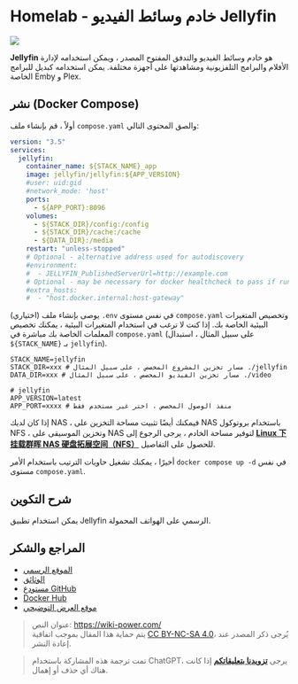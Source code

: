 # Homelab - خادم وسائط الفيديو Jellyfin

![](https://img.wiki-power.com/d/wiki-media/img/20230531213856.png)

**Jellyfin** هو خادم وسائط الفيديو والتدفق المفتوح المصدر ، ويمكن استخدامه لإدارة الأفلام والبرامج التلفزيونية ومشاهدتها على أجهزة مختلفة. يمكن استخدامه كبديل للبرامج الخاصة Emby و Plex.

## نشر (Docker Compose)

أولاً ، قم بإنشاء ملف `compose.yaml` والصق المحتوى التالي:

```yaml title="compose.yaml"
version: "3.5"
services:
  jellyfin:
    container_name: ${STACK_NAME}_app
    image: jellyfin/jellyfin:${APP_VERSION}
    #user: uid:gid
    #network_mode: 'host'
    ports:
      - ${APP_PORT}:8096
    volumes:
      - ${STACK_DIR}/config:/config
      - ${STACK_DIR}/cache:/cache
      - ${DATA_DIR}:/media
    restart: "unless-stopped"
    # Optional - alternative address used for autodiscovery
    #environment:
    #  - JELLYFIN_PublishedServerUrl=http://example.com
    # Optional - may be necessary for docker healthcheck to pass if running in host network mode
    #extra_hosts:
    #  - "host.docker.internal:host-gateway"
```

(اختياري) يوصى بإنشاء ملف `.env` في نفس مستوى `compose.yaml` وتخصيص المتغيرات البيئية الخاصة بك. إذا كنت لا ترغب في استخدام المتغيرات البيئية ، يمكنك تخصيص المعلمات الخاصة بك مباشرة في `compose.yaml` (على سبيل المثال ، استبدال `${STACK_NAME}` بـ `jellyfin`).

```dotenv title=".env"
STACK_NAME=jellyfin
STACK_DIR=xxx # مسار تخزين المشروع المخصص ، على سبيل المثال ./jellyfin
DATA_DIR=xxx # مسار تخزين الفيديو المخصص ، على سبيل المثال ./video

# jellyfin
APP_VERSION=latest
APP_PORT=xxxx # منفذ الوصول المخصص ، اختر غير مستخدم فقط
```

إذا كان لديك NAS ، فيمكنك أيضًا تثبيت مساحة التخزين على NAS باستخدام بروتوكول NFS ، وتخزين الموسيقى على NAS لتوفير مساحة الخادم ، يرجى الرجوع إلى [**Linux 下挂载群晖 NAS 硬盘拓展空间（NFS）**](https://wiki-power.com/ar/Linux%E4%B8%8B%E6%8C%82%E8%BD%BD%E7%BE%A4%E6%99%96NAS%E7%A1%AC%E7%9B%98%E6%8B%93%E5%B1%95%E7%A9%BA%E9%97%B4%EF%BC%88NFS%EF%BC%89/) للحصول على التفاصيل.

أخيرًا ، يمكنك تشغيل حاويات الترتيب باستخدام الأمر `docker compose up -d` في نفس مستوى `compose.yaml`.

## شرح التكوين

يمكن استخدام تطبيق Jellyfin الرسمي على الهواتف المحمولة.

## المراجع والشكر

- [الموقع الرسمي](https://jellyfin.org/)
- [الوثائق](https://jellyfin.org/docs/general/installation/container#using-docker-compose)
- [مستودع GitHub](https://github.com/jellyfin/jellyfin)
- [Docker Hub](https://hub.docker.com/r/jellyfin/jellyfin)
- [موقع العرض التوضيحي](https://demo.jellyfin.org/stable)

> عنوان النص: <https://wiki-power.com/>  
> يتم حماية هذا المقال بموجب اتفاقية [CC BY-NC-SA 4.0](https://creativecommons.org/licenses/by/4.0/deed.zh)، يُرجى ذكر المصدر عند إعادة النشر.

> تمت ترجمة هذه المشاركة باستخدام ChatGPT، يرجى [**تزويدنا بتعليقاتكم**](https://github.com/linyuxuanlin/Wiki_MkDocs/issues/new) إذا كانت هناك أي حذف أو إهمال.
